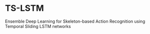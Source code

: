 # TS-LSTM
Ensemble Deep Learning for Skeleton-based Action Recognition using Temporal Sliding LSTM networks
